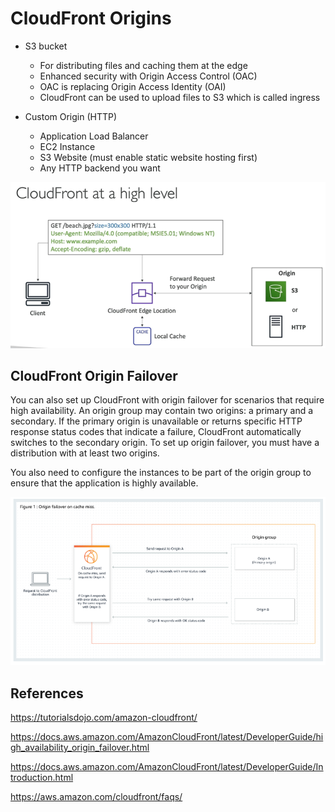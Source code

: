 # CloudFront Origins

- S3 bucket
    - For distributing files and caching them at the edge
    - Enhanced security with Origin Access Control (OAC)
    - OAC is replacing Origin Access Identity (OAI)
    - CloudFront can be used to upload files to S3 which is called ingress

- Custom Origin (HTTP)
    - Application Load Balancer
    - EC2 Instance
    - S3 Website (must enable static website hosting first)
    - Any HTTP backend you want


![Alt text](images/cloudfront.png)


## CloudFront Origin Failover

You can also set up CloudFront with origin failover for scenarios that require high availability. An origin group may contain two origins: a primary and a secondary. If the primary origin is unavailable or returns specific HTTP response status codes that indicate a failure, CloudFront automatically switches to the secondary origin. To set up origin failover, you must have a distribution with at least two origins.

You also need to configure the instances to be part of the origin group to ensure that the application is highly available.

![Alt text](images/cloudfront-origin-failover.png)

## References

https://tutorialsdojo.com/amazon-cloudfront/

https://docs.aws.amazon.com/AmazonCloudFront/latest/DeveloperGuide/high_availability_origin_failover.html

https://docs.aws.amazon.com/AmazonCloudFront/latest/DeveloperGuide/Introduction.html

https://aws.amazon.com/cloudfront/faqs/

